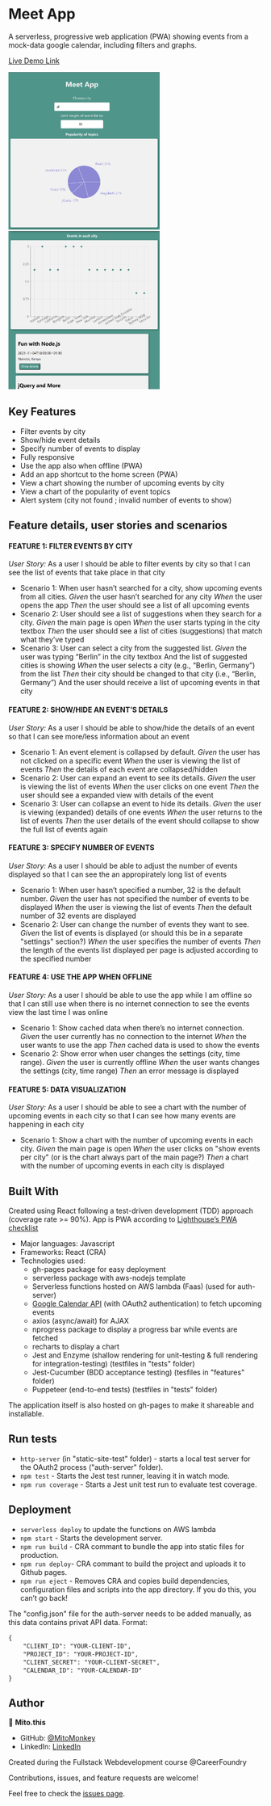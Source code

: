 # Meet App
A serverless, progressive web application (PWA) showing events from a mock-data google calendar, including filters and graphs.

[Live Demo Link](https://MitoMonkey.github.io/meet)

<p float="left">
<img src="./public/Screenshot-1.png" width="300">
<img src="./public/Screenshot-2.png" width="300">
</p>

## Key Features
* Filter events by city
* Show/hide event details
* Specify number of events to display
* Fully responsive
* Use the app also when offline (PWA)
* Add an app shortcut to the home screen (PWA)
* View a chart showing the number of upcoming events by city
* View a chart of the popularity of event topics
* Alert system (city not found ; invalid number of events to show)

## Feature details, user stories and scenarios

#### FEATURE 1: FILTER EVENTS BY CITY
*User Story:*
As a user I should be able to filter events by city so that I can see the list of events that take place in that city
* Scenario 1: When user hasn’t searched for a city, show upcoming events from all cities.
_Given_ the user hasn’t searched for any city
_When_ the user opens the app
_Then_ the user should see a list of all upcoming events
* Scenario 2: User should see a list of suggestions when they search for a city.
_Given_ the main page is open
_When_ the user starts typing in the city textbox
_Then_ the user should see a list of cities (suggestions) that match what they’ve typed
* Scenario 3: User can select a city from the suggested list.
_Given_ the user was typing “Berlin” in the city textbox And the list of suggested cities is showing
_When_ the user selects a city (e.g., “Berlin, Germany”) from the list
_Then_ their city should be changed to that city (i.e., “Berlin, Germany”) And the user should receive a list of upcoming events in that city

#### FEATURE 2: SHOW/HIDE AN EVENT’S DETAILS
*User Story:*
As a user I should be able to show/hide the details of an event so that I can see more/less information about an event
* Scenario 1: An event element is collapsed by default.
_Given_ the user has not clicked on a specific event
_When_ the user is viewing the list of events
_Then_ the details of each event are collapsed/hidden
* Scenario 2: User can expand an event to see its details.
_Given_ the user is viewing the list of events
_When_ the user clicks on one event
_Then_ the user should see a expanded view with details of the event
* Scenario 3: User can collapse an event to hide its details.
_Given_ the user is viewing (expanded) details of one events
_When_ the user returns to the list of events
_Then_ the user details of the event should collapse to show the full list of events again

#### FEATURE 3: SPECIFY NUMBER OF EVENTS
*User Story:*
As a user I should be able to adjust the number of events displayed so that I can see the an appropirately long list of events
* Scenario 1: When user hasn’t specified a number, 32 is the default number.
_Given_ the user has not specified the number of events to be displayed
_When_ the user is viewing the list of events
_Then_ the default number of 32 events are displayed
* Scenario 2: User can change the number of events they want to see.
_Given_ the list of events is displayed (or should this be in a separate "settings" section?)
_When_ the user specifies the number of events
_Then_ the length of the events list displayed per page is adjusted according to the specified number

#### FEATURE 4: USE THE APP WHEN OFFLINE
*User Story:*
As a user I should be able to use the app while I am offline so that I can still use when there is no internet connection to see the events view the last time I was online
* Scenario 1: Show cached data when there’s no internet connection.
_Given_ the user currently has no connection to the internet
_When_ the user wants to use the app
_Then_ cached data is used to show the events
* Scenario 2: Show error when user changes the settings (city, time range).
_Given_ the user is currently offline
_When_ the user wants changes the settings (city, time range)
_Then_ an error message is displayed

#### FEATURE 5: DATA VISUALIZATION
*User Story:*
As a user I should be able to see a chart with the number of upcoming events in each city so that I can see how many events are happening in each city
* Scenario 1: Show a chart with the number of upcoming events in each city.
_Given_ the main page is open
_When_ the user clicks on "show events per city" (or is the chart always part of the main page?)
_Then_ a chart with the number of upcoming events in each city is displayed

## Built With
Created using React following a test-driven development (TDD) approach (coverage rate >= 90%).
App is PWA according to [Lighthouse’s PWA checklist](https://developers.google.com/web/tools/lighthouse/)

- Major languages: Javascript
- Frameworks: React (CRA)
- Technologies used:
    * gh-pages package for easy deployment
    * serverless package with aws-nodejs template
    * Serverless functions hosted on AWS lambda (Faas) (used for auth-server)
    * [Google Calendar API](https://developers.google.com/calendar) (with OAuth2 authentication) to fetch upcoming events 
    * axios (async/await) for AJAX
    * nprogress package to display a progress bar while events are fetched
    * recharts to display a chart
    * Jest and Enzyme (shallow rendering for unit-testing & full rendering for integration-testing) (testfiles in "tests" folder)
    * Jest-Cucumber (BDD acceptance testing) (tesfiles in "features" folder)
    * Puppeteer (end-to-end tests) (testfiles in "tests" folder)

The application itself is also hosted on gh-pages to make it shareable and installable. 

## Run tests
* `http-server` (in "static-site-test" folder) - starts a local test server for the OAuth2 process ("auth-server" folder).
* `npm test` - Starts the Jest test runner, leaving it in watch mode.
* `npm run coverage` - Starts a Jest unit test run to evaluate test coverage.

## Deployment
* `serverless deploy` to update the functions on AWS lambda
* `npm start` - Starts the development server.
* `npm run build` - CRA commant to bundle the app into static files for production.
* `npm run deploy`- CRA commant to build the project and uploads it to Github pages.
* `npm run eject` - Removes CRA and copies build dependencies, configuration files and scripts into the app directory. If you do this, you can’t go back!

The "config.json" file for the auth-server needs to be added manually, as this data contains privat API data.
Format:
```
{
    "CLIENT_ID": "YOUR-CLIENT-ID",
    "PROJECT_ID": "YOUR-PROJECT-ID",
    "CLIENT_SECRET": "YOUR-CLIENT-SECRET",
    "CALENDAR_ID": "YOUR-CALENDAR-ID"
}
```

## Author
👤 **Mito.this**
- GitHub: [@MitoMonkey](https://github.com/MitoMonkey/)
- LinkedIn: [LinkedIn](https://www.linkedin.com/in/michael-flohrsch%C3%BCtz-8a58321b3/)

Created during the Fullstack Webdevelopment course @CareerFoundry

Contributions, issues, and feature requests are welcome!

Feel free to check the [issues page](../../issues/).
